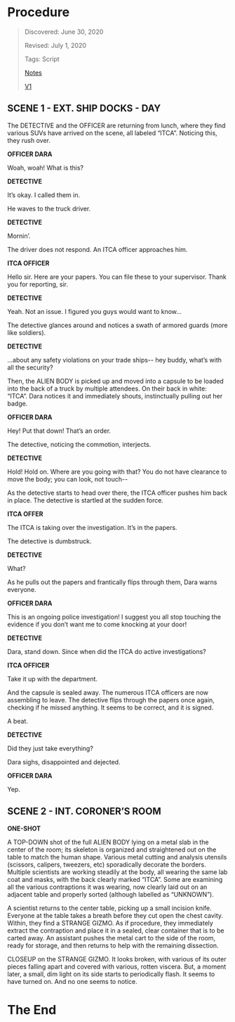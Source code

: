 # Procedure
> Discovered: June 30, 2020
>
> Revised: July 1, 2020
>
> Tags: Script
>
> [Notes](./notes.md)
>
> [V1](./v1_index.md)

## SCENE 1 - EXT. SHIP DOCKS - DAY

The DETECTIVE and the OFFICER are returning from lunch, where they find various SUVs have arrived on the scene, all labeled “ITCA”. Noticing this, they rush over.

**OFFICER DARA**

Woah, woah! What is this?

**DETECTIVE**

It’s okay. I called them in.

He waves to the truck driver.

**DETECTIVE**

Mornin’.

The driver does not respond. An ITCA officer approaches him.

**ITCA OFFICER**

Hello sir. Here are your papers. You can file these to your supervisor. Thank you for reporting, sir.

**DETECTIVE**

Yeah. Not an issue. I figured you guys would want to know…

The detective glances around and notices a swath of armored guards (more like soldiers).

**DETECTIVE**

…about any safety violations on your trade ships-- hey buddy, what’s with all the security?

Then, the ALIEN BODY is picked up and moved into a capsule to be loaded into the back of a truck by multiple attendees. On their back in white: “ITCA”. Dara notices it and immediately shouts, instinctually pulling out her badge.

**OFFICER DARA**

Hey! Put that down! That’s an order.

The detective, noticing the commotion, interjects.

**DETECTIVE**

Hold! Hold on. Where are you going with that? You do not have clearance to move the body; you can look, not touch--

As the detective starts to head over there, the ITCA officer pushes him back in place. The detective is startled at the sudden force.

**ITCA OFFER**

The ITCA is taking over the investigation. It’s in the papers.

The detective is dumbstruck.

**DETECTIVE**

What?

As he pulls out the papers and frantically flips through them, Dara warns everyone.

**OFFICER DARA**

This is an ongoing police investigation! I suggest you all stop touching the evidence if you don’t want me to come knocking at your door!

**DETECTIVE**

Dara, stand down. Since when did the ITCA do active investigations?

**ITCA OFFICER**

Take it up with the department.

And the capsule is sealed away. The numerous ITCA officers are now assembling to leave. The detective flips through the papers once again, checking if he missed anything. It seems to be correct, and it is signed.

A beat.

**DETECTIVE**

Did they just take everything?

Dara sighs, disappointed and dejected.

**OFFICER DARA**

Yep.

## SCENE 2 - INT. CORONER’S ROOM

**ONE-SHOT**

A TOP-DOWN shot of the full ALIEN BODY lying on a metal slab in the center of the room; its skeleton is organized and straightened out on the table to match the human shape. Various metal cutting and analysis utensils (scissors, calipers, tweezers, etc) sporadically decorate the borders. Multiple scientists are working steadily at the body, all wearing the same lab coat and masks, with the back clearly marked “ITCA”. Some are examining all the various contraptions it was wearing, now clearly laid out on an adjacent table and properly sorted (although labelled as “UNKNOWN”).

A scientist returns to the center table, picking up a small incision knife. Everyone at the table takes a breath before they cut open the chest cavity. Within, they find a STRANGE GIZMO. As if procedure, they immediately extract the contraption and place it in a sealed, clear container that is to be carted away. An assistant pushes the metal cart to the side of the room, ready for storage, and then returns to help with the remaining dissection.

CLOSEUP on the STRANGE GIZMO. It looks broken, with various of its outer pieces falling apart and covered with various, rotten viscera. But, a moment later, a small, dim light on its side starts to periodically flash. It seems to have turned on. And no one seems to notice.

# The End
